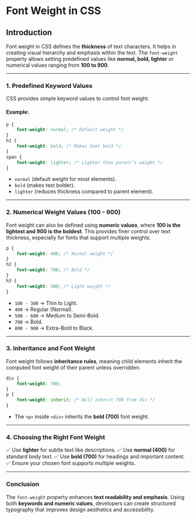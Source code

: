 # **Font Weight in CSS**

## **Introduction**

Font weight in CSS defines the **thickness** of text characters. It helps in creating visual hierarchy and emphasis within the text. The `font-weight` property allows setting predefined values like **normal, bold, lighter** or numerical values ranging from **100 to 900**.

---

### **1. Predefined Keyword Values**

CSS provides simple keyword values to control font weight.

#### **Example:**

```css
p {
    font-weight: normal; /* Default weight */
}
h1 {
    font-weight: bold; /* Makes text bold */
}
span {
    font-weight: lighter; /* Lighter than parent’s weight */
}
```

- `normal` (default weight for most elements).
- `bold` (makes text bolder).
- `lighter` (reduces thickness compared to parent element).

---

### **2. Numerical Weight Values (100 - 900)**

Font weight can also be defined using **numeric values**, where **100 is the lightest and 900 is the boldest**. This provides finer control over text thickness, especially for fonts that support multiple weights.

```css
p {
    font-weight: 400; /* Normal weight */
}
h2 {
    font-weight: 700; /* Bold */
}
h3 {
    font-weight: 300; /* Light weight */
}
```

- `100 - 300` → Thin to Light.
- `400` → Regular (Normal).
- `500 - 600` → Medium to Semi-Bold.
- `700` → Bold.
- `800 - 900` → Extra-Bold to Black.

---

### **3. Inheritance and Font Weight**

Font weight follows **inheritance rules**, meaning child elements inherit the computed font weight of their parent unless overridden.

```css
div {
    font-weight: 700;
}
p {
    font-weight: inherit; /* Will inherit 700 from div */
}
```

- The `<p>` inside `<div>` inherits the **bold (700)** font weight.

---

### **4. Choosing the Right Font Weight**

✅ Use **lighter** for subtle text like descriptions.
✅ Use **normal (400)** for standard body text.
✅ Use **bold (700)** for headings and important content.
✅ Ensure your chosen font supports multiple weights.

---

### **Conclusion**

The `font-weight` property enhances **text readability and emphasis**. Using both **keywords and numeric values**, developers can create structured typography that improves design aesthetics and accessibility.
